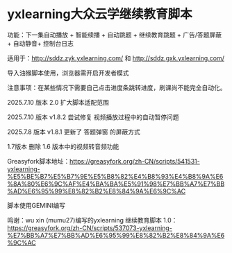 # yxlearning大众云学继续教育脚本

功能：下一集自动播放 + 智能续播 + 自动跳题 + 继续教育跳题 + 广告/答题屏蔽 + 自动静音+ 控制台日志

适用于：http://sddz.zyk.yxlearning.com/   和    http://sddz.gxk.yxlearning.com/

导入油猴脚本使用，浏览器需开启开发者模式

注意事项：在某些情况下需要自己点击进度条跳转进度，刷课尚不能完全自动化。

2025.7.10 版本 2.0 扩大脚本适配范围

2025.7.10 版本	v1.8.2	尝试修复 视频播放过程中的自动暂停问题

2025.7.8 版本	v1.8.1	更新了 答题弹窗 的屏蔽方式

1.7版本 删除 1.6 版本中的视频转音频功能

Greasyfork脚本地址：https://greasyfork.org/zh-CN/scripts/541531-yxlearning-%E5%BE%B7%E5%B7%9E%E5%B8%82%E4%B8%93%E4%B8%9A%E6%8A%80%E6%9C%AF%E4%BA%BA%E5%91%98%E7%BB%A7%E7%BB%AD%E6%95%99%E8%82%B2%E8%84%9A%E6%9C%AC

脚本使用GEMINI编写

鸣谢：wu xin (mumu27)编写的yxlearning 继续教育脚本 1.0：https://greasyfork.org/zh-CN/scripts/537073-yxlearning-%E7%BB%A7%E7%BB%AD%E6%95%99%E8%82%B2%E8%84%9A%E6%9C%AC
